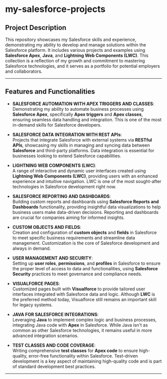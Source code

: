 # my-salesforce-projects

## Project Description

This repository showcases my Salesforce skills and experience, demonstrating my ability to develop and manage solutions within the Salesforce platform. It includes various projects and examples using **Salesforce Apex**, **Java**, and **Lightning Web Components (LWC)**. This collection is a reflection of my growth and commitment to mastering Salesforce technologies, and it serves as a portfolio for potential employers and collaborators.

---

## Features and Functionalities

- **SALESFORCE AUTOMATION WITH APEX TRIGGERS AND CLASSES**:  
  Demonstrating my ability to automate business processes using **Salesforce Apex**, specifically **Apex triggers** and **Apex classes**, ensuring seamless data handling and integration. This is one of the most in-demand skills for Salesforce developers.

- **SALESFORCE DATA INTEGRATION WITH REST APIs**:  
  Projects that integrate Salesforce with external systems via **RESTful APIs**, showcasing my skills in managing and syncing data between **Salesforce** and third-party platforms. Data integration is essential for businesses looking to extend Salesforce capabilities.

- **LIGHTNING WEB COMPONENTS (LWC)**:  
  A range of interactive and dynamic user interfaces created using **Lightning Web Components (LWC)**, providing users with an enhanced experience and intuitive navigation. LWC is one of the most sought-after technologies in Salesforce development right now.

- **SALESFORCE REPORTING AND DASHBOARDS**:  
  Building custom reports and dashboards using **Salesforce Reports and Dashboards** functionality, providing insightful data visualizations to help business users make data-driven decisions. Reporting and dashboards are crucial for companies aiming for informed insights.

- **CUSTOM OBJECTS AND FIELDS**:  
  Creation and configuration of **custom objects** and **fields** in Salesforce to meet specific business requirements and streamline data management. Customization is the core of Salesforce development and always in demand.

- **USER MANAGEMENT AND SECURITY**:  
  Setting up **user roles**, **permissions**, and **profiles** in Salesforce to ensure the proper level of access to data and functionalities, using **Salesforce Security** practices to meet governance and compliance needs.

- **VISUALFORCE PAGES**:  
  Customized pages built with **Visualforce** to provide tailored user interfaces integrated with Salesforce data and logic. Although **LWC** is the preferred method today, Visualforce still remains an important skill for legacy systems.

- **JAVA FOR SALESFORCE INTEGRATIONS**:  
  Leveraging **Java** to implement complex logic and business processes, integrating Java code with **Apex** in Salesforce. While Java isn't as common as other Salesforce technologies, it remains useful in more advanced integration scenarios.

- **TEST CLASSES AND CODE COVERAGE**:  
  Writing comprehensive **test classes** for **Apex code** to ensure high-quality, error-free functionality within Salesforce. Test-driven development is a key aspect of maintaining high-quality code and is part of standard development best practices.

---

